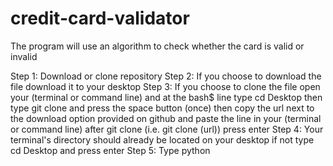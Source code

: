 # credit-card-validator
The program will use an algorithm to check whether the card is valid or invalid

Step 1: Download or clone repository
Step 2: If you choose to download the file download it to your desktop
Step 3: If you choose to clone the file open your (terminal or command line) and at the bash$ line type cd Desktop
then type git clone and press the space button (once) then copy the url next to the download option provided on github and paste the line in your (terminal or command line) after git clone (i.e. git clone (url))
press enter 
Step 4: Your terminal's directory should already be located on your desktop if not type cd Desktop and press enter
Step 5: Type python 
            
        
